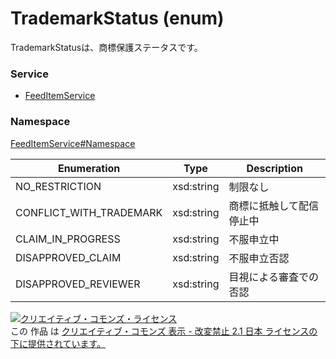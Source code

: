 # TrademarkStatus (enum)
TrademarkStatusは、商標保護ステータスです。

### Service
+ [FeedItemService](../../services/FeedItemService.md)

### Namespace
[FeedItemService#Namespace](../../services/FeedItemService.md#namespace)

| Enumeration | Type | Description |
|---|---|---|
| NO_RESTRICTION| xsd:string| 制限なし |
| CONFLICT_WITH_TRADEMARK| xsd:string| 商標に抵触して配信停止中	 |
| CLAIM_IN_PROGRESS| xsd:string| 不服申立中 |
| DISAPPROVED_CLAIM| xsd:string| 不服申立否認 |
| DISAPPROVED_REVIEWER| xsd:string| 目視による審査での否認 |

<a rel="license" href="http://creativecommons.org/licenses/by-nd/2.1/jp/"><img alt="クリエイティブ・コモンズ・ライセンス" style="border-width:0" src="https://i.creativecommons.org/l/by-nd/2.1/jp/88x31.png" /></a><br />この 作品 は <a rel="license" href="http://creativecommons.org/licenses/by-nd/2.1/jp/">クリエイティブ・コモンズ 表示 - 改変禁止 2.1 日本 ライセンスの下に提供されています。</a>
